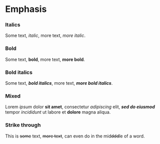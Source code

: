 # Emphasis

### Italics
Some text, *italic*, more text, _more italic_.

### Bold
Some text, **bold**, more text, __more bold__.

### Bold italics
Some text, ***bold italics***, more text, ___more bold italics___.

### Mixed

Lorem *ipsum* dolor **sit amet**, consectetur *adipiscing* elit,
***sed do eiusmod*** tempor *incididunt* ut labore et **dolore** magna aliqua. 

### Strike through

This is ~~some~~ text, ~~more text~~, can even do in the 
mid~~ddd~~le of a word.
